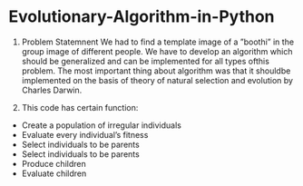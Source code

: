 # Evolutionary-Algorithm-in-Python

1. Problem Statemnent
We had to find a template image of a ”boothi” in the group image of different people. We have to develop an algorithm which should be generalized and can be implemented for all types ofthis problem. The most important thing about algorithm was that it shouldbe implemented on the basis of theory of natural selection and evolution by Charles Darwin.

2. This code has certain function:
- Create a population of irregular individuals
- Evaluate every individual’s fitness
- Select individuals to be parents
- Select individuals to be parents
- Produce children
- Evaluate children
